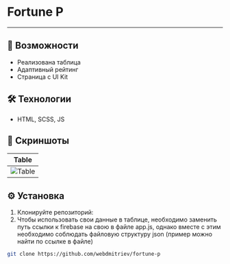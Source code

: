 # Fortune P

---

## 🚀 Возможности
- Реализована таблица
- Адаптивный рейтинг
- Страница с UI Kit


## 🛠 Технологии
- HTML, SCSS, JS


## 📸 Скриншоты
| Table |
|--------------|
| ![Table](https://api.webdmitriev.com/wp-content/uploads/2025/10/fortune-p.jpg) |


## ⚙️ Установка

1. Клонируйте репозиторий:
2. Чтобы использовать свои данные в таблице, необходимо заменить путь ссылки к firebase на свою в файле app.js, однако вместе с этим необходимо соблюдать файловую структуру json (пример можно найти по ссылке в файле)


```bash
git clone https://github.com/webdmitriev/fortune-p
```
